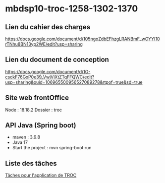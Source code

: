 # mbdsp10-troc-1258-1302-1370

## Lien du cahier des charges
https://docs.google.com/document/d/105ngoZdbEFhzgLRANBmF_wOYYI10rTNhu8BN13yp2WE/edit?usp=sharing

## Lien du document de conception
https://docs.google.com/document/d/1G-csdkF76GxP0e39_VwjViXtZTqFFQWC/edit?usp=sharing&ouid=106965500956527089278&rtpof=true&sd=true

## Site web frontOffice
Node : 18.18.2
Dossier : troc

## API Java (Spring boot)
- maven : 3.9.8
- Java 17
- Start the project : mvn spring-boot:run

## Liste des tâches
[Tâches pour l'application de TROC](https://docs.google.com/spreadsheets/d/1ouMD0ehFyAmWiOiIJOvK-ZnQkMlIXlhH5XCA-xVH-Hs/edit?gid=0#gid=0)
